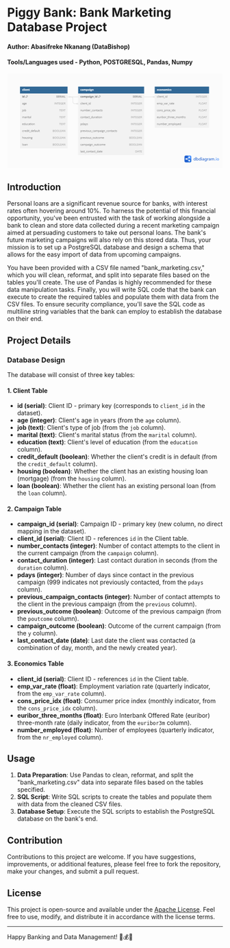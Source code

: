 # Piggy Bank: Bank Marketing Database Project
#### Author: Abasifreke Nkanang (DataBishop)
#### Tools/Languages used - Python, POSTGRESQL, Pandas, Numpy

![ERD](ERD.png)

## Introduction

Personal loans are a significant revenue source for banks, with interest rates often hovering around 10%. To harness the potential of this financial opportunity, you've been entrusted with the task of working alongside a bank to clean and store data collected during a recent marketing campaign aimed at persuading customers to take out personal loans. The bank's future marketing campaigns will also rely on this stored data. Thus, your mission is to set up a PostgreSQL database and design a schema that allows for the easy import of data from upcoming campaigns.

You have been provided with a CSV file named "bank_marketing.csv," which you will clean, reformat, and split into separate files based on the tables you'll create. The use of Pandas is highly recommended for these data manipulation tasks. Finally, you will write SQL code that the bank can execute to create the required tables and populate them with data from the CSV files. To ensure security compliance, you'll save the SQL code as multiline string variables that the bank can employ to establish the database on their end.

## Project Details

### Database Design

The database will consist of three key tables:

#### 1. Client Table

- **id (serial)**: Client ID - primary key (corresponds to `client_id` in the dataset).
- **age (integer)**: Client's age in years (from the `age` column).
- **job (text)**: Client's type of job (from the `job` column).
- **marital (text)**: Client's marital status (from the `marital` column).
- **education (text)**: Client's level of education (from the `education` column).
- **credit_default (boolean)**: Whether the client's credit is in default (from the `credit_default` column).
- **housing (boolean)**: Whether the client has an existing housing loan (mortgage) (from the `housing` column).
- **loan (boolean)**: Whether the client has an existing personal loan (from the `loan` column).

#### 2. Campaign Table

- **campaign_id (serial)**: Campaign ID - primary key (new column, no direct mapping in the dataset).
- **client_id (serial)**: Client ID - references `id` in the Client table.
- **number_contacts (integer)**: Number of contact attempts to the client in the current campaign (from the `campaign` column).
- **contact_duration (integer)**: Last contact duration in seconds (from the `duration` column).
- **pdays (integer)**: Number of days since contact in the previous campaign (999 indicates not previously contacted, from the `pdays` column).
- **previous_campaign_contacts (integer)**: Number of contact attempts to the client in the previous campaign (from the `previous` column).
- **previous_outcome (boolean)**: Outcome of the previous campaign (from the `poutcome` column).
- **campaign_outcome (boolean)**: Outcome of the current campaign (from the `y` column).
- **last_contact_date (date)**: Last date the client was contacted (a combination of day, month, and the newly created year).

#### 3. Economics Table

- **client_id (serial)**: Client ID - references `id` in the Client table.
- **emp_var_rate (float)**: Employment variation rate (quarterly indicator, from the `emp_var_rate` column).
- **cons_price_idx (float)**: Consumer price index (monthly indicator, from the `cons_price_idx` column).
- **euribor_three_months (float)**: Euro Interbank Offered Rate (euribor) three-month rate (daily indicator, from the `euribor3m` column).
- **number_employed (float)**: Number of employees (quarterly indicator, from the `nr_employed` column).

## Usage

1. **Data Preparation**: Use Pandas to clean, reformat, and split the "bank_marketing.csv" data into separate files based on the tables specified.
2. **SQL Script**: Write SQL scripts to create the tables and populate them with data from the cleaned CSV files.
3. **Database Setup**: Execute the SQL scripts to establish the PostgreSQL database on the bank's end.

## Contribution

Contributions to this project are welcome. If you have suggestions, improvements, or additional features, please feel free to fork the repository, make your changes, and submit a pull request.

## License

This project is open-source and available under the [Apache License](LICENSE). Feel free to use, modify, and distribute it in accordance with the license terms.

---

Happy Banking and Data Management! 🐖💰🏦